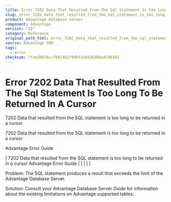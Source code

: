 ```yaml
---
title: Error 7202 Data That Resulted From The Sql Statement Is Too Long To Be Returned In A Cursor
slug: error_7202_data_that_resulted_from_the_sql_statement_is_too_long_to_be_returned_in_a_cursor
product: Advantage Database Server
component: Advantage
version: "12"
category: Reference
original_path_html: error_7202_data_that_resulted_from_the_sql_statement_is_too_long_to_be_returned_in_a_cursor.htm
source: Advantage CHM
tags:
  - error
checksum: 7fae38b76cc76014b2f90bfa1683b38ba4736301
---
```


# Error 7202 Data That Resulted From The Sql Statement Is Too Long To Be Returned In A Cursor

7202 Data that resulted from the SQL statement is too long to be returned in a cursor

7202 Data that resulted from the SQL statement is too long to be returned in a cursor

Advantage Error Guide

| 7202 Data that resulted from the SQL statement is too long to be returned in a cursor  Advantage Error Guide |  |  |  |  |

Problem: The SQL statement produces a result that exceeds the limit of the Advantage Database Server.

Solution: Consult your Advantage Database Server Guide for information about the existing limitations on Advantage supported tables.
